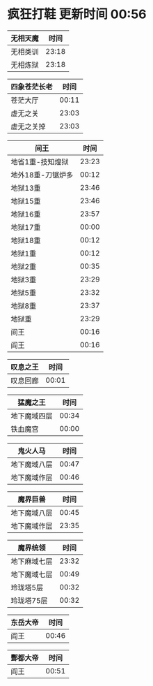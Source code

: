# 疯狂打鞋 更新时间 00:56

| 无相天魔   | 时间    |
|--------|-------|
| 无相类训 | 23:18 |
| 无相炼狱 | 23:18 |

| 四象苍茫长老   | 时间    |
|--------|-------|
| 苍茫大厅 | 00:11 |
| 虚无之关 | 23:03 |
| 虚无之关掉 | 23:03 |

| 间王   | 时间    |
|--------|-------|
| 地省1重-技知煌狱 | 23:23 |
| 地外18重-刀锯炉多 | 00:12 |
| 地狱13重 | 23:46 |
| 地狱15重 | 23:46 |
| 地狱16重 | 23:57 |
| 地狱17重 | 00:00 |
| 地狱18重 | 00:12 |
| 地狱1重 | 00:12 |
| 地狱2重 | 00:35 |
| 地狱3重 | 23:29 |
| 地狱5重 | 23:32 |
| 地狱8重 | 23:37 |
| 地狱重 | 23:29 |
| 间王 | 00:16 |
| 阎王 | 00:16 |

| 叹息之王   | 时间    |
|--------|-------|
| 叹息回廊 | 00:01 |

| 猛魔之王   | 时间    |
|--------|-------|
| 地下魔域四层 | 00:34 |
| 铁血魔宫 | 00:00 |

| 鬼火人马   | 时间    |
|--------|-------|
| 地下魔域八层 | 00:47 |
| 地下魔域作层 | 00:46 |

| 魔界巨兽   | 时间    |
|--------|-------|
| 地下魔域八层 | 00:45 |
| 地下魔域作层 | 23:35 |

| 魔界统领   | 时间    |
|--------|-------|
| 地下麻域七层 | 23:32 |
| 地下魔域七层 | 00:49 |
| 玲珑塔5层 | 00:32 |
| 玲珑塔75层 | 00:32 |

| 东岳大帝   | 时间    |
|--------|-------|
| 阎王 | 00:46 |

| 酆都大帝   | 时间    |
|--------|-------|
| 阎王 | 00:51 |